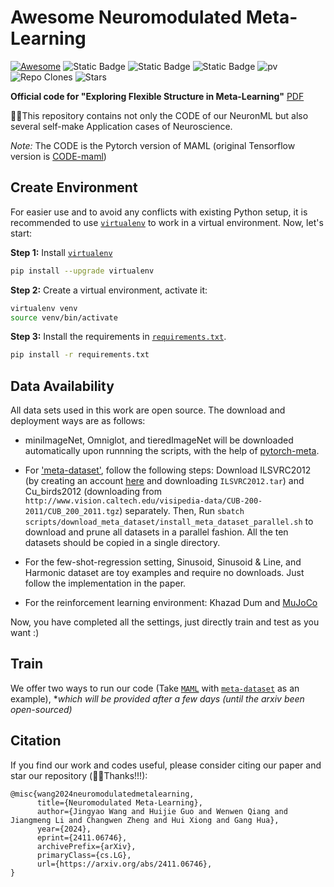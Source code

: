 # Awesome Neuromodulated Meta-Learning

[![Awesome](https://awesome.re/badge.svg)](https://awesome.re) 
![Static Badge](https://img.shields.io/badge/Meta_Learning-Flexible_Network_Structure-blue)
![Static Badge](https://img.shields.io/badge/to_be_continue-orange)
![Static Badge](https://img.shields.io/badge/TPAMI_Preprint-yellow)
![pv](https://pageview.vercel.app/?github_user=WangJingyao07/NeuronML)
![Repo Clones](https://img.shields.io/badge/Clones-2-blue)
![Stars](https://img.shields.io/github/stars/WangJingyao07/NeuronML)


**Official code for "Exploring Flexible Structure in Meta-Learning"** [PDF](https://doi.org/10.48550/arXiv.2411.06746)

🥇🌈This repository contains not only the CODE of our NeuronML but also several self-make Application cases of Neuroscience. 

*Note:* The CODE is the Pytorch version of MAML (original Tensorflow version is [CODE-maml](https://github.com/cbfinn/maml))


## Create Environment

For easier use and to avoid any conflicts with existing Python setup, it is recommended to use [`virtualenv`](https://docs.python-guide.org/dev/virtualenvs/) to work in a virtual environment. Now, let's start:

**Step 1:** Install [`virtualenv`](https://docs.python-guide.org/dev/virtualenvs/)

```bash
pip install --upgrade virtualenv
```

**Step 2:** Create a virtual environment, activate it:

```bash
virtualenv venv
source venv/bin/activate
```

**Step 3:** Install the requirements in [`requirements.txt`](requirements.txt).

```bash
pip install -r requirements.txt
```


## Data Availability

All data sets used in this work are open source. The download and deployment ways are as follows:
​
* miniImageNet, Omniglot, and tieredImageNet will be downloaded automatically upon runnning the scripts, with the help of [pytorch-meta](https://github.com/tristandeleu/pytorch-meta).

* For ['meta-dataset'](https://github.com/google-research/meta-dataset/blob/e95c50658e4260b2ede08ede1129827b08477f1a/prepare_all_datasets.sh), follow the following steps: Download ILSVRC2012 (by creating an account [here](https://image-net.org/challenges/LSVRC/2012/index.php) and downloading `ILSVRC2012.tar`) and Cu_birds2012 (downloading from `http://www.vision.caltech.edu/visipedia-data/CUB-200-2011/CUB_200_2011.tgz`) separately. Then, Run `sbatch scripts/download_meta_dataset/install_meta_dataset_parallel.sh` to download and prune all datasets in a parallel fashion. All the ten datasets should be copied in a single directory.

* For the few-shot-regression setting, Sinusoid, Sinusoid & Line, and Harmonic dataset are toy examples and require no downloads. Just follow the implementation in the paper.

* For the reinforcement learning environment:  Khazad Dum and [MuJoCo](https://github.com/google-deepmind/mujoco)

Now, you have completed all the settings, just directly train and test as you want :)


## Train

We offer two ways to run our code (Take [`MAML`](scripts/MAML) with [`meta-dataset`](scripts/MAML/Train/train_maml_metadataset_all_samplers.sh) as an example), **which will be provided after a few days (until the arxiv been open-sourced)*



## Citation
If you find our work and codes useful, please consider citing our paper and star our repository (🥰🎉Thanks!!!):
```
@misc{wang2024neuromodulatedmetalearning,
      title={Neuromodulated Meta-Learning}, 
      author={Jingyao Wang and Huijie Guo and Wenwen Qiang and Jiangmeng Li and Changwen Zheng and Hui Xiong and Gang Hua},
      year={2024},
      eprint={2411.06746},
      archivePrefix={arXiv},
      primaryClass={cs.LG},
      url={https://arxiv.org/abs/2411.06746}, 
}
```



